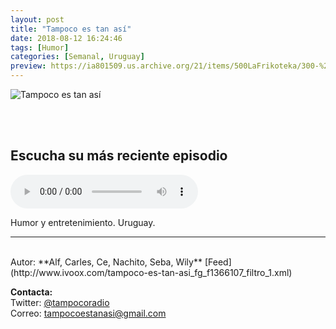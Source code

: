 ```yaml
---
layout: post
title: "Tampoco es tan así"
date: 2018-08-12 16:24:46
tags: [Humor]
categories: [Semanal, Uruguay]
preview: https://ia801509.us.archive.org/21/items/500LaFrikoteka/300-%20Tampoco%20es%20tan%20as%C3%AD%20Radio.jpeg
---
```


![Tampoco es tan así](https://ia801509.us.archive.org/21/items/500LaFrikoteka/500-%20Tampoco%20es%20tan%20as%C3%AD%20Radio.jpeg)

<br/>
<br/>

## Escucha su más reciente episodio

<!--reproductor-feed=http://www.ivoox.com/tampoco-es-tan-asi_fg_f1366107_filtro_1.xml-->
<!--reproductor-start-->
<audio id="audio" preload="auto" controls="" src="http://www.ivoox.com/t3-e21-la-regulada-temporal-06-09-18_mf_28408808_feed_1.mp3"></audio>
<!--reproductor-end-->

Humor y entretenimiento. Uruguay.

_ _ _

<br>
Autor: **Alf, Carles, Ce, Nachito, Seba, Wily**  
[Feed](http://www.ivoox.com/tampoco-es-tan-asi_fg_f1366107_filtro_1.xml)  



**Contacta:**  
Twitter: [@tampocoradio](https://twitter.com/tampocoradio)  
Correo: [tampocoestanasi@gmail.com](mailto:tampocoestanasi@gmail.com)  

